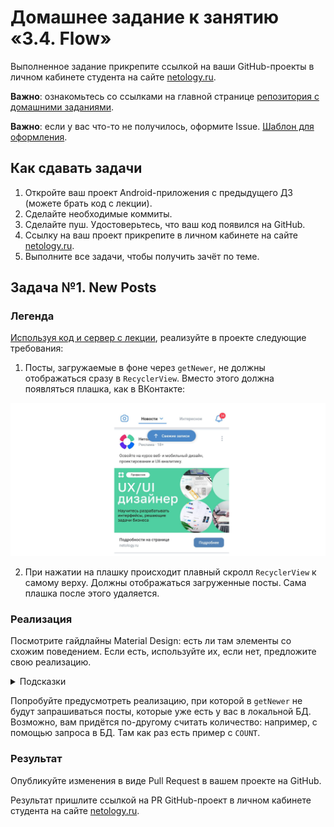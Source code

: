 # Домашнее задание к занятию «3.4. Flow»

Выполненное задание прикрепите ссылкой на ваши GitHub-проекты в личном кабинете студента на сайте [netology.ru](https://netology.ru).

**Важно**: ознакомьтесь со ссылками на главной странице [репозитория с домашними заданиями](../README.md).

**Важно**: если у вас что-то не получилось, оформите Issue. [Шаблон для оформления](../report-requirements.md).

## Как сдавать задачи

1. Откройте ваш проект Android-приложения с предыдущего ДЗ (можете брать код с лекции).
1. Сделайте необходимые коммиты.
1. Сделайте пуш. Удостоверьтесь, что ваш код появился на GitHub.
1. Ссылку на ваш проект прикрепите в личном кабинете на сайте [netology.ru](https://netology.ru).
1. Выполните все задачи, чтобы получить зачёт по теме.

## Задача №1. New Posts

### Легенда

[Используя код и сервер с лекции](https://github.com/netology-code/andin-code/tree/master/11_flow), реализуйте в проекте следующие требования: 

1. Посты, загружаемые в фоне через `getNewer`, не должны отображаться сразу в `RecyclerView`. Вместо этого должна появляться плашка, как в ВКонтакте:

![](pic/vk.png)

2. При нажатии на плашку происходит плавный скролл `RecyclerView` к самому верху. Должны отображаться загруженные посты. Сама плашка после этого удаляется.

### Реализация
Посмотрите гайдлайны Material Design: есть ли там элементы со схожим поведением. Если есть, используйте их, если нет, предложите свою реализацию.

<details>
<summary>Подсказки</summary>

Самый простой вариант «отображать/не отображать» — это добавить в `Entity` поле и переделать `SELECT` так, чтобы он показывал только те, у кого поле выставлено. Нажав на плашку, вы можете сделать `UPDATE` и выставить поле всем в «показывать»).
</details>

Попробуйте предусмотреть реализацию, при которой в `getNewer` не будут запрашиваться посты, которые уже есть у вас в локальной БД. Возможно, вам придётся по-другому считать количество: например, с помощью запроса в БД. Там как раз есть пример с `COUNT`.

### Результат

Опубликуйте изменения в виде Pull Request в вашем проекте на GitHub.

Результат пришлите ссылкой на PR GitHub-проект в личном кабинете студента на сайте [netology.ru](https://netology.ru).

